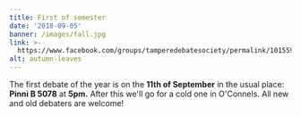 ```yaml
---
title: First of semester
date: '2018-09-05'
banner: /images/fall.jpg
link: >-
  https://www.facebook.com/groups/tamperedebatesociety/permalink/10155992329859071/
alt: autumn-leaves
---
```

The first debate of the year is on the **11th of September** in the usual place: **Pinni B 5078** at **5pm.** After this we'll go for a cold one in O'Connels. All new and old debaters are welcome!
